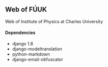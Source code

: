 ## Web of FÚUK ##

Web of Institute of Physics at Charles University

#### Dependencies ####
  * django 1.8
  * django-modeltranslation
  * python-markdown
  * django-email-obfuscator
